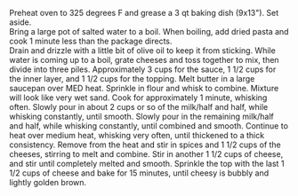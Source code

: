 Preheat oven to 325 degrees F and grease a 3 qt baking dish (9x13").  Set aside.  
Bring a large pot of salted water to a boil.  When boiling, add dried pasta and cook 1 minute less than the package directs.  
Drain and drizzle with a little bit of olive oil to keep it from sticking.
While water is coming up to a boil, grate cheeses and toss together to mix, then divide into three piles.  Approximately 3 cups for the sauce, 1 1/2 cups for the inner layer, and 1 1/2 cups for the topping.
Melt butter in a large saucepan over MED heat.  Sprinkle in flour and whisk to combine.  Mixture will look like very wet sand.  Cook for approximately 1 minute, whisking often.  Slowly pour in about 2 cups or so of the milk/half and half, while whisking constantly, until smooth.  Slowly pour in the remaining milk/half and half, while whisking constantly, until combined and smooth.
Continue to heat over medium heat, whisking very often, until thickened to a thick consistency.
Remove from the heat and stir in spices and 1 1/2 cups of the cheeses, stirring to melt and combine.  Stir in another 1 1/2 cups of cheese, and stir until completely melted and smooth.
Sprinkle the top with the last 1 1/2 cups of cheese and bake for 15 minutes, until cheesy is bubbly and lightly golden brown.